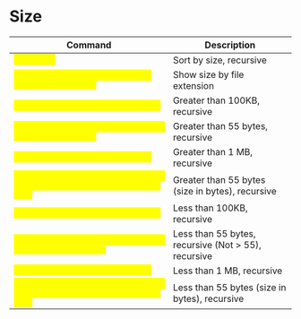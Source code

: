 # Size

| Command                                                                                                     | Description                                         |
| ----------------------------------------------------------------------------------------------------------- | --------------------------------------------------- |
| <mark style="color:yellow;">`dir /O /S`</mark>                                                              | Sort by size, recursive                             |
| <mark style="color:yellow;">`forfiles /M *.docx /C "cmd /c echo @fsize @path"`</mark>                       | Show size by file extension                         |
| <mark style="color:yellow;">`dir /W /O /S \| findstr ">100000"`</mark>                                      | Greater than 100KB, recursive                       |
| <mark style="color:yellow;">`forfiles /S /C "cmd /c if @fsize gtr 55 echo @path"`</mark>                    | Greater than 55 bytes, recursive                    |
| <mark style="color:yellow;">`forfiles /S /M *.* /Q >1048576`</mark>                                         | Greater than 1 MB, recursive                        |
| <mark style="color:yellow;">`Get-ChildItem "C:\path" -Recurse \| Where-Object { $\_.Length -gt 55 }`</mark> | Greater than 55 bytes (size in bytes), recursive    |
| <mark style="color:yellow;">`dir /W /O /S \| FINDSTR "<100000"`</mark>                                      | Less than 100KB, recursive                          |
| <mark style="color:yellow;">`forfiles /S /C "cmd /c if @fsize ! gtr 55 echo @path"`</mark>                  | Less than 55 bytes, recursive (Not > 55), recursive |
| <mark style="color:yellow;">`forfiles /S /M *.* /Q >1048576`</mark>                                         | Less than 1 MB, recursive                           |
| <mark style="color:yellow;">`Get-ChildItem "C:\path" -Recurse \| Where-Object { $\_.Length -lt 55 }`</mark> | Less than 55 bytes (size in bytes), recursive       |
